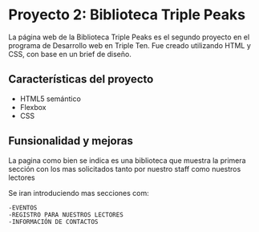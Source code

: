 # Proyecto 2: Biblioteca Triple Peaks

La página web de la Biblioteca Triple Peaks es el segundo proyecto en el programa de Desarrollo web en Triple Ten. Fue creado utilizando HTML y CSS, con base en un brief de diseño.

## Características del proyecto

- HTML5 semántico
- Flexbox
- CSS

## Funsionalidad y mejoras

La pagina como bien se indica es una biblioteca que muestra la primera sección con los mas solicitados tanto por nuestro staff como nuestros lectores

Se iran introduciendo mas secciones com:

    -EVENTOS
    -REGISTRO PARA NUESTROS LECTORES
    -INFORMACIÓN DE CONTACTOS
